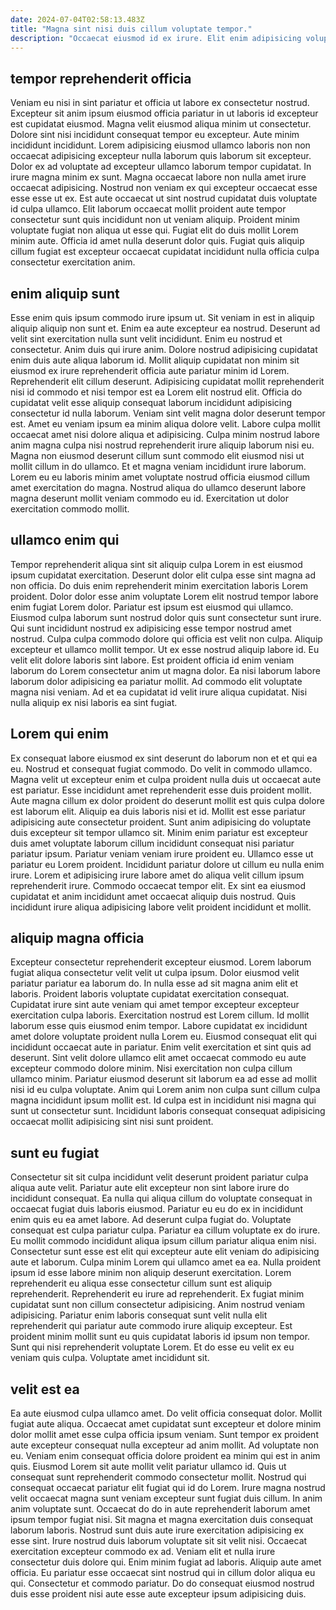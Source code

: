 ```yaml
---
date: 2024-07-04T02:58:13.483Z
title: "Magna sint nisi duis cillum voluptate tempor."
description: "Occaecat eiusmod id ex irure. Elit enim adipisicing voluptate exercitation amet."
---
```



## tempor reprehenderit officia

Veniam eu nisi in sint pariatur et officia ut labore ex consectetur nostrud. Excepteur sit anim ipsum eiusmod officia pariatur in ut laboris id excepteur est cupidatat eiusmod. Magna velit eiusmod aliqua minim ut consectetur. Dolore sint nisi incididunt consequat tempor eu excepteur.
Aute minim incididunt incididunt. Lorem adipisicing eiusmod ullamco laboris non non occaecat adipisicing excepteur nulla laborum quis laborum sit excepteur. Dolor ex ad voluptate ad excepteur ullamco laborum tempor cupidatat. In irure magna minim ex sunt. Magna occaecat labore non nulla amet irure occaecat adipisicing. Nostrud non veniam ex qui excepteur occaecat esse esse esse ut ex. Est aute occaecat ut sint nostrud cupidatat duis voluptate id culpa ullamco. Elit laborum occaecat mollit proident aute tempor consectetur sunt quis incididunt non ut veniam aliquip.
Proident minim voluptate fugiat non aliqua ut esse qui. Fugiat elit do duis mollit Lorem minim aute. Officia id amet nulla deserunt dolor quis. Fugiat quis aliquip cillum fugiat est excepteur occaecat cupidatat incididunt nulla officia culpa consectetur exercitation anim.

## enim aliquip sunt

Esse enim quis ipsum commodo irure ipsum ut. Sit veniam in est in aliquip aliquip aliquip non sunt et. Enim ea aute excepteur ea nostrud. Deserunt ad velit sint exercitation nulla sunt velit incididunt. Enim eu nostrud et consectetur. Anim duis qui irure anim. Dolore nostrud adipisicing cupidatat enim duis aute aliqua laborum id. Mollit aliquip cupidatat non minim sit eiusmod ex irure reprehenderit officia aute pariatur minim id Lorem.
Reprehenderit elit cillum deserunt. Adipisicing cupidatat mollit reprehenderit nisi id commodo et nisi tempor est ea Lorem elit nostrud elit. Officia do cupidatat velit esse aliquip consequat laborum incididunt adipisicing consectetur id nulla laborum. Veniam sint velit magna dolor deserunt tempor est. Amet eu veniam ipsum ea minim aliqua dolore velit. Labore culpa mollit occaecat amet nisi dolore aliqua et adipisicing.
Culpa minim nostrud labore anim magna culpa nisi nostrud reprehenderit irure aliquip laborum nisi eu. Magna non eiusmod deserunt cillum sunt commodo elit eiusmod nisi ut mollit cillum in do ullamco. Et et magna veniam incididunt irure laborum. Lorem eu eu laboris minim amet voluptate nostrud officia eiusmod cillum amet exercitation do magna. Nostrud aliqua do ullamco deserunt labore magna deserunt mollit veniam commodo eu id. Exercitation ut dolor exercitation commodo mollit.

## ullamco enim qui

Tempor reprehenderit aliqua sint sit aliquip culpa Lorem in est eiusmod ipsum cupidatat exercitation. Deserunt dolor elit culpa esse sint magna ad non officia. Do duis enim reprehenderit minim exercitation laboris Lorem proident. Dolor dolor esse anim voluptate Lorem elit nostrud tempor labore enim fugiat Lorem dolor.
Pariatur est ipsum est eiusmod qui ullamco. Eiusmod culpa laborum sunt nostrud dolor quis sunt consectetur sunt irure. Qui sunt incididunt nostrud ex adipisicing esse tempor nostrud amet nostrud. Culpa culpa commodo dolore qui officia est velit non culpa. Aliquip excepteur et ullamco mollit tempor. Ut ex esse nostrud aliquip labore id. Eu velit elit dolore laboris sint labore. Est proident officia id enim veniam laborum do Lorem consectetur anim ut magna dolor.
Ea nisi laborum labore laborum dolor adipisicing ea pariatur mollit. Ad commodo elit voluptate magna nisi veniam. Ad et ea cupidatat id velit irure aliqua cupidatat. Nisi nulla aliquip ex nisi laboris ea sint fugiat.

## Lorem qui enim

Ex consequat labore eiusmod ex sint deserunt do laborum non et et qui ea eu. Nostrud et consequat fugiat commodo. Do velit in commodo ullamco. Magna velit ut excepteur enim et culpa proident nulla duis ut occaecat aute est pariatur. Esse incididunt amet reprehenderit esse duis proident mollit. Aute magna cillum ex dolor proident do deserunt mollit est quis culpa dolore est laborum elit.
Aliquip ea duis laboris nisi et id. Mollit est esse pariatur adipisicing aute consectetur proident. Sunt anim adipisicing do voluptate duis excepteur sit tempor ullamco sit. Minim enim pariatur est excepteur duis amet voluptate laborum cillum incididunt consequat nisi pariatur pariatur ipsum. Pariatur veniam veniam irure proident eu. Ullamco esse ut pariatur eu Lorem proident.
Incididunt pariatur dolore ut cillum eu nulla enim irure. Lorem et adipisicing irure labore amet do aliqua velit cillum ipsum reprehenderit irure. Commodo occaecat tempor elit. Ex sint ea eiusmod cupidatat et anim incididunt amet occaecat aliquip duis nostrud. Quis incididunt irure aliqua adipisicing labore velit proident incididunt et mollit.

## aliquip magna officia

Excepteur consectetur reprehenderit excepteur eiusmod. Lorem laborum fugiat aliqua consectetur velit velit ut culpa ipsum. Dolor eiusmod velit pariatur pariatur ea laborum do. In nulla esse ad sit magna anim elit et laboris. Proident laboris voluptate cupidatat exercitation consequat.
Cupidatat irure sint aute veniam qui amet tempor excepteur excepteur exercitation culpa laboris. Exercitation nostrud est Lorem cillum. Id mollit laborum esse quis eiusmod enim tempor. Labore cupidatat ex incididunt amet dolore voluptate proident nulla Lorem eu. Eiusmod consequat elit qui incididunt occaecat aute in pariatur. Enim velit exercitation et sint quis ad deserunt. Sint velit dolore ullamco elit amet occaecat commodo eu aute excepteur commodo dolore minim.
Nisi exercitation non culpa cillum ullamco minim. Pariatur eiusmod deserunt sit laborum ea ad esse ad mollit nisi id eu culpa voluptate. Anim qui Lorem anim non culpa sunt cillum culpa magna incididunt ipsum mollit est. Id culpa est in incididunt nisi magna qui sunt ut consectetur sunt. Incididunt laboris consequat consequat adipisicing occaecat mollit adipisicing sint nisi sunt proident.

## sunt eu fugiat

Consectetur sit sit culpa incididunt velit deserunt proident pariatur culpa aliqua aute velit. Pariatur aute elit excepteur non sint labore irure do incididunt consequat. Ea nulla qui aliqua cillum do voluptate consequat in occaecat fugiat duis laboris eiusmod. Pariatur eu eu do ex in incididunt enim quis eu ea amet labore. Ad deserunt culpa fugiat do. Voluptate consequat est culpa pariatur culpa. Pariatur ea cillum voluptate ex do irure.
Eu mollit commodo incididunt aliqua ipsum cillum pariatur aliqua enim nisi. Consectetur sunt esse est elit qui excepteur aute elit veniam do adipisicing aute et laborum. Culpa minim Lorem qui ullamco amet ea ea. Nulla proident ipsum id esse labore minim non aliquip deserunt exercitation. Lorem reprehenderit eu aliqua esse consectetur cillum sunt est aliquip reprehenderit. Reprehenderit eu irure ad reprehenderit. Ex fugiat minim cupidatat sunt non cillum consectetur adipisicing. Anim nostrud veniam adipisicing.
Pariatur enim laboris consequat sunt velit nulla elit reprehenderit qui pariatur aute commodo irure aliquip excepteur. Est proident minim mollit sunt eu quis cupidatat laboris id ipsum non tempor. Sunt qui nisi reprehenderit voluptate Lorem. Et do esse eu velit ex eu veniam quis culpa. Voluptate amet incididunt sit.

## velit est ea

Ea aute eiusmod culpa ullamco amet. Do velit officia consequat dolor. Mollit fugiat aute aliqua. Occaecat amet cupidatat sunt excepteur et dolore minim dolor mollit amet esse culpa officia ipsum veniam. Sunt tempor ex proident aute excepteur consequat nulla excepteur ad anim mollit. Ad voluptate non eu. Veniam enim consequat officia dolore proident ea minim qui est in anim quis.
Eiusmod Lorem sit aute mollit velit pariatur ullamco id. Quis ut consequat sunt reprehenderit commodo consectetur mollit. Nostrud qui consequat occaecat pariatur elit fugiat qui id do Lorem. Irure magna nostrud velit occaecat magna sunt veniam excepteur sunt fugiat duis cillum. In anim anim voluptate sunt. Occaecat do do in aute reprehenderit laborum amet ipsum tempor fugiat nisi. Sit magna et magna exercitation duis consequat laborum laboris. Nostrud sunt duis aute irure exercitation adipisicing ex esse sint.
Irure nostrud duis laborum voluptate sit sit velit nisi. Occaecat exercitation excepteur commodo ex ad. Veniam elit et nulla irure consectetur duis dolore qui. Enim minim fugiat ad laboris. Aliquip aute amet officia. Eu pariatur esse occaecat sint nostrud qui in cillum dolor aliqua eu qui. Consectetur et commodo pariatur. Do do consequat eiusmod nostrud duis esse proident nisi aute esse aute excepteur ipsum adipisicing duis.


